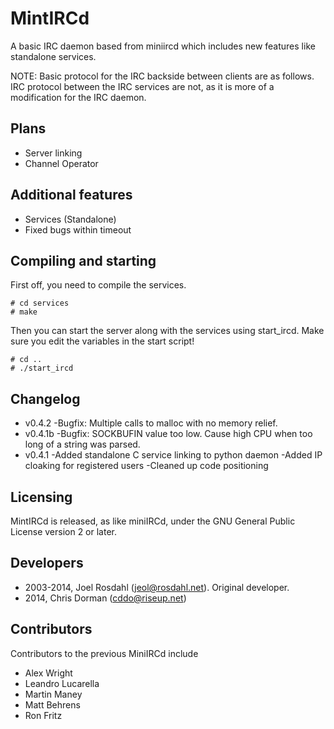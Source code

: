 MintIRCd
========

A basic IRC daemon based from miniircd which includes new features like 
standalone services.

NOTE: Basic protocol for the IRC backside between clients are as 
follows. IRC protocol between the IRC services are not, as it is more of 
a modification for the IRC daemon.

Plans
-----
* Server linking
* Channel Operator

Additional features
-------------------
* Services (Standalone)
* Fixed bugs within timeout

Compiling and starting
----------------------
First off, you need to compile the services.

    # cd services
    # make

Then you can start the server along with the services using start_ircd.
Make sure you edit the variables in the start script!

    # cd ..
    # ./start_ircd

Changelog
---------
* v0.4.2
	-Bugfix: Multiple calls to malloc with no memory relief.
* v0.4.1b
	-Bugfix: SOCKBUFIN value too low. Cause high CPU when too long of a string was parsed.
* v0.4.1
	-Added standalone C service linking to python daemon
	-Added IP cloaking for registered users
	-Cleaned up code positioning

Licensing
---------
MintIRCd is released, as like miniIRCd, under the GNU General 
Public License version 2 or later.

Developers
----------

* 2003-2014, Joel Rosdahl (jeol@rosdahl.net). Original developer.
* 2014, Chris Dorman (cddo@riseup.net)

Contributors
------------
Contributors to the previous MiniIRCd include
* Alex Wright
* Leandro Lucarella
* Martin Maney
* Matt Behrens
* Ron Fritz
